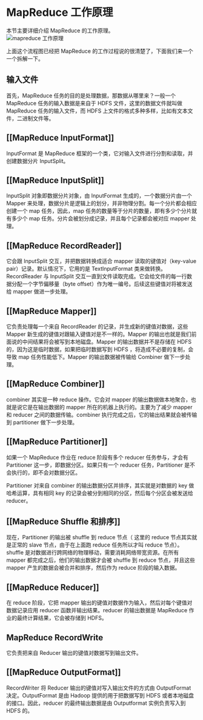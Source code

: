 # MapReduce 工作原理

本节主要详细介绍 MapReduce 的工作原理。  
![mapreduce 工作原理](https://www.hadoopdoc.com/media/editor/clipboard_20191004215521283279.png)

上面这个流程图已经把 MapReduce 的工作过程说的很清楚了，下面我们来一个一个拆解一下。

## 输入文件

首先，MapReduce 任务的目的是处理数据，那数据从哪里来？一般一个 MapReduce 任务的输入数据是来自于 HDFS 文件，这里的数据文件就叫做 MapReduce 任务的输入文件，而 HDFS 上文件的格式多种多样，比如有文本文件，二进制文件等。

## [[MapReduce InputFormat]]

InputFormat 是 MapReduce 框架的一个类，它对输入文件进行分割和读取，并创建数据分片 InputSplit。

## [[MapReduce InputSplit]]

InputSplit 对象即数据分片对象，由 InputFormat 生成的，一个数据分片由一个 Mapper 来处理，数据分片是逻辑上的划分，并非物理分割。每一个分片都会相应创建一个 map 任务，因此，map 任务的数量等于分片的数量，即有多少个分片就有多少个 map 任务。分片会被划分成记录，并且每个记录都会被对应 mapper 处理。

## [[MapReduce RecordReader]]

它会跟 InputSplit 交互，并把数据转换成适合 mapper 读取的键值对（key-value pair）记录。默认情况下，它用的是 TextInputFormat 类来做转换。RecordReader 与 InputSplit 交互一直到文件读取完成。它会给文件的每一行数据分配一个字节偏移量（byte offset）作为唯一编号。后续这些键值对将被发送给 mapper 做进一步处理。

## [[MapReduce Mapper]]

它负责处理每一个来自 RecordReader 的记录，并生成新的键值对数据，这些 Mapper 新生成的键值对跟输入键值对是不一样的。Mapper 的输出也就是我们前面说的中间结果将会被写到本地磁盘。Mapper 的输出数据并不是存储在 HDFS 的，因为这是临时数据，如果把临时数据写到 HDFS ，将造成不必要的复制，会导致 map 任务性能低下。Mapper 的输出数据被传输给 Combiner 做下一步处理。

## [[MapReduce Combiner]]

combiner 其实是一种 reduce 操作。它会对 mapper 的输出数据做本地聚合，也就是说它是在输出数据的 mapper 所在的机器上执行的。主要为了减少 mapper 和 reducer 之间的数据传输。combiner 执行完成之后，它的输出结果就会被传输到 partitioner 做下一步处理。

## [[MapReduce Partitioner]]

如果一个 MapReduce 作业在 reduce 阶段有多个 reducer 任务参与，才会有 Partitioner 这一步，即数据分区。如果只有一个 reducer 任务，Partitioner 是不会执行的，即不会对数据分区。

Partitioner 对来自 combiner 的输出数据分区并排序，其实就是对数据的 key 做哈希运算，具有相同 key 的记录会被分到相同的分区，然后每个分区会被发送给 reducer。

## [[MapReduce Shuffle 和排序]]

现在，Partitioner 的输出被 shuffle 到 reduce 节点（ 这里的 reduce 节点其实就是正常的 slave 节点，由于在上面跑 reduce 任务所以才叫 reduce 节点）。shuffle 是对数据进行跨网络的物理移动，需要消耗网络带宽资源。在所有 mapper 都完成之后，他们的输出数据才会被 shuffle 到 reduce 节点，并且这些 mapper 产生的数据会被合并和排序，然后作为 reduce 阶段的输入数据。

## [[MapReduce Reducer]]

在 reduce 阶段，它把 mapper 输出的键值对数据作为输入，然后对每个键值对数据记录应用 reducer 函数并输出结果。reducer 的输出数据是 MapReduce 作业的最终计算结果，它会被存储到 HDFS。

## MapReduce RecordWrite

它负责把来自 Reducer 输出的键值对数据写到输出文件。

## [[MapReduce OutputFormat]]

RecordWriter 将 Reducer 输出的键值对写入输出文件的方式由 OutputFormat 决定。OutputFormat 是由 Hadoop 提供的用于把数据写到 HDFS 或者本地磁盘的接口。因此，reducer 的最终输出数据是由 Outputformat 实例负责写入到 HDFS 的。